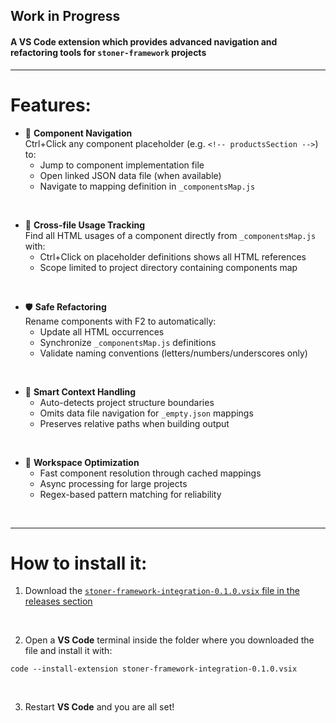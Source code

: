 ## Work in Progress

#### A VS Code extension which provides advanced navigation and refactoring tools for `stoner-framework` projects

______________________________________

# Features:

- 🧩 **Component Navigation**  
  Ctrl+Click any component placeholder (e.g. `<!-- productsSection -->`) to:
  - Jump to component implementation file
  - Open linked JSON data file (when available)
  - Navigate to mapping definition in `_componentsMap.js`
<br>

- 🔄 **Cross-file Usage Tracking**  
  Find all HTML usages of a component directly from `_componentsMap.js` with:
  - Ctrl+Click on placeholder definitions shows all HTML references
  - Scope limited to project directory containing components map
<br>

- 🛡️ **Safe Refactoring**  
  Rename components with F2 to automatically:
  - Update all HTML occurrences
  - Synchronize `_componentsMap.js` definitions
  - Validate naming conventions (letters/numbers/underscores only)
<br>

- 🤖 **Smart Context Handling**  
  - Auto-detects project structure boundaries
  - Omits data file navigation for `_empty.json` mappings
  - Preserves relative paths when building output
<br>

- 🚀 **Workspace Optimization**  
  - Fast component resolution through cached mappings
  - Async processing for large projects
  - Regex-based pattern matching for reliability
<br>

______________________________________

# How to install it:

1. Download the [`stoner-framework-integration-0.1.0.vsix` file in the releases section](https://github.com/thothinnovations/stoner-framework-integration/releases/tag/latest)
<br>

2. Open a **VS Code** terminal inside the folder where you downloaded the file and install it with:
```
code --install-extension stoner-framework-integration-0.1.0.vsix
```
<br>

3. Restart **VS Code** and you are all set!
